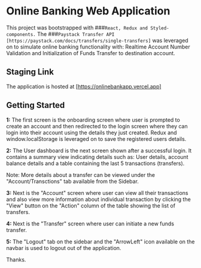 # Online Banking Web Application

This project was bootstrapped with ###`React, Redux and Styled-components.`
The ###`Paystack Transfer API [https://paystack.com/docs/transfers/single-transfers]` was leveraged on to simulate online banking functionality with: Realtime Account Number Validation and Initialization of Funds Transfer to destination account. 
## Staging Link

The application is hosted at [https://onlinebankapp.vercel.app]

## Getting Started
**1:** The first screen is the onboarding screen where user is prompted to create an account and then redirected to the login screen where they can login into their account using the details they just created. Redux and window.localStorage is leveraged on to save the registered users details.

**2:** The User dashboard is the next screen shown after a successful login. It contains a summary view indicating details such as: User details, account balance details and a table containing the last 5 transactions (transfers).

Note: More details about a transfer can be viewed under the "Account/Transctions" tab available from the Sidebar.

**3:** Next is the "Account" screen where user can view all their transactions and also view more information about individual transaction by clicking the "View" button on the "Action" column of the table showing the list of transfers.

**4:** Next is the "Transfer" screen where user can initiate a new funds transfer.

**5:** The "Logout" tab on the sidebar and the "ArrowLeft" icon available on the navbar is used to logout out of the application.


Thanks.

